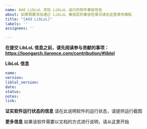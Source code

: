 ```yaml
---
name: Add LibLoL 添加 LibLoL 运行的软件兼容信息
about: 如果需要添加通过 LibLoL 兼容层的兼容性情况请在这里填写模板
title: "[Add LibLoL]"
labels: ''
assignees: ''

---
```


**在提交 LibLoL 信息之前，请先阅读参与贡献的事项：https://loongarch.liaronce.com/contribution/#liblol**

**LibLoL 信息**
```yaml
name: 
version: 
liblol_version: 
date: 
status: 
notes: 
link: 
```

**证实软件运行状态的信息**
请在此说明软件的运行状态，请提供运行截图

**更多信息**
如果该软件需要以文档的方式进行说明，请从这里开始
